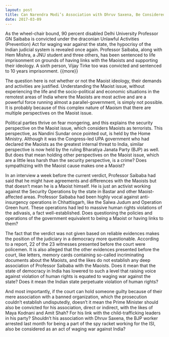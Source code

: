 ```yaml
---
layout: post
title: Can Narendra Modi’s Association with Dhruv Saxena, Be Considered as an Act of Waging War against India
date: 2017-03-09
---
```


As the wheel-chair bound, 90 percent disabled Delhi University Professor GN Saibaba is convicted under the draconian Unlawful Activities (Prevention) Act for waging war against the state, the hypocrisy of the Indian judicial system is revealed once again. Professor Saibaba, along with Hem Mishra, a JNU student and three others, has been sentenced to life imprisonment on grounds of having links with the Maoists and supporting their ideology. A sixth person, Vijay Tirke too was convicted and sentenced to 10 years imprisonment.
{{more}}
 

The question here is not whether or not the Maoist ideology, their demands and activities are justified. Understanding the Maoist issue, without experiencing the life and the socio-political and economic situations  in the remotest areas of India where the Maoists are most active and are a powerful force running almost a parallel-government, is simply not possible. It is probably because of this complex nature of Maoism that there are multiple perspectives on the Maoist issue.

Political parties thrive on fear mongering, and this explains the security perspective on the Maoist issue, which considers Maoists as terrorists. This perspective, as Nandini  Sundar once pointed out, is held by the Home Ministry. Although it was the Congress-led UPA government who had declared the Maoists as the greatest internal threat to India, similar perspective is now held by the ruling Bharatiya  Janata Party (BJP) as well.  But does that mean holding other perspectives on the Maoist issue, which are a little less harsh than the security perspective, is a crime? Does sympathizing with the Maoist cause makes one a Maoist?

 

In an interview a week before the current verdict, Professor Saibaba had said that he might have agreements and differences with the Maoists but that doesn’t mean he is a Maoist himself. He is just an activist working against the Security Operations by the state in Bastar and other Maoist- affected areas. Professor Saibaba had been highly vocal against anti-insurgency operations in Chhattisgarh, like the Salwa Judum and Operation Green hunt. These operations had led to massive human rights violations of the adivasis, a fact well-established. Does questioning the policies and operations of the government equivalent to being a Maoist or having links to them?

 

The fact that the verdict was not given based on reliable evidences makes the position of the judiciary in a democracy more questionable. According to a report, 22 of the 23 witnesses presented before the court were policemen. It is also alleged that the other evidences presented before the court, like letters, memory cards containing so-called incriminating documents about the Maoists, and the likes do not establish any deep association of Professor Saibaba with the Maoists. Does it mean that the state of democracy in India has lowered to such a level that raising voice against violation of human rights is equated to waging war against the state? Does it mean the Indian state perpetuate violation of human rights?

 

And most importantly, if the court can hold someone guilty because of their mere association with a banned organization, which the prosecution couldn’t establish undisputedly, doesn’t it mean the Prime Minister should also be convicted for his association, direct or indirect, with the likes of Maya Kodnani and  Amit Shah? For his link with the child-trafficking leaders in his party? Shouldn’t his association with Dhruv  Saxena, the BJP worker arrested last month for being a part of the spy racket working for the ISI, also be considered as an act of waging war against India?